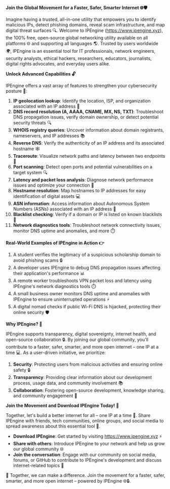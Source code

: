 **Join the Global Movement for a Faster, Safer, Smarter Internet 🌐🛡️**

Imagine having a trusted, all-in-one utility that empowers you to identify malicious IPs, detect phishing domains, reveal scam infrastructure, and map digital threat surfaces 🔍. Welcome to IPEngine (https://www.ipengine.xyz), the 100% free, open-source global networking utility available on all platforms 🌐 and supporting all languages 🌎. Trusted by users worldwide 🌍, IPEngine is an essential tool for IT professionals, network engineers, security analysts, ethical hackers, researchers, educators, journalists, digital rights advocates, and everyday users alike.

**Unlock Advanced Capabilities 🔓**

IPEngine offers a vast array of features to strengthen your cybersecurity posture 🔐:

1.  **IP geolocation lookup**: Identify the location, ISP, and organization associated with an IP address 📍
2.  **DNS record resolution (A, AAAA, CNAME, MX, NS, TXT)**: Troubleshoot DNS propagation issues, verify domain ownership, or detect potential security threats 🔍
3.  **WHOIS registry queries**: Uncover information about domain registrants, nameservers, and IP addresses 📚
4.  **Reverse DNS**: Verify the authenticity of an IP address and its associated hostname 🕸️
5.  **Traceroute**: Visualize network paths and latency between two endpoints 📡
6.  **Port scanning**: Detect open ports and potential vulnerabilities on a target system 🔍
7.  **Latency and packet loss analysis**: Diagnose network performance issues and optimize your connection 🚀
8.  **Hostname resolution**: Map hostnames to IP addresses for easy identification of digital assets 💻
9.  **ASN information**: Access information about Autonomous System Numbers (ASNs) associated with an IP address 🔗
10. **Blacklist checking**: Verify if a domain or IP is listed on known blacklists 🚫
11. **Network diagnostics tools**: Troubleshoot network connectivity issues, monitor DNS uptime and anomalies, and more ⏱️

**Real-World Examples of IPEngine in Action 👉**

1.  A student verifies the legitimacy of a suspicious scholarship domain to avoid phishing scams 🔒
2.  A developer uses IPEngine to debug DNS propagation issues affecting their application's performance 📊
3.  A remote worker troubleshoots VPN packet loss and latency using IPEngine's network diagnostics tools ⏱️
4.  A small business owner monitors DNS uptime and anomalies with IPEngine to ensure uninterrupted operations ⚡️
5.  A digital nomad checks if public Wi-Fi DNS is hijacked, protecting their online security 🛡️

**Why IPEngine? 🤔**

IPEngine supports transparency, digital sovereignty, internet health, and open-source collaboration 🔒. By joining our global community, you'll contribute to a faster, safer, smarter, and more open internet – one IP at a time 💻. As a user-driven initiative, we prioritize:

1.  **Security**: Protecting users from malicious activities and ensuring online safety 🔒
2.  **Transparency**: Providing clear information about our development process, usage data, and community involvement 📚
3.  **Collaboration**: Fostering open-source development, knowledge sharing, and community engagement 👥

**Join the Movement and Download IPEngine Today! 🎉**

Together, let's build a better internet for all – one IP at a time 🔮. Share IPEngine with friends, tech communities, online groups, and social media to spread awareness about this essential tool 💬.

*   **Download IPEngine**: Get started by visiting https://www.ipengine.xyz ⚡️
*   **Share with others**: Introduce IPEngine to your network and help us grow our global community 🌐
*   **Join the conversation**: Engage with our community on social media, forums, or GitHub to contribute to IPEngine's development and discuss internet-related topics 💬

🚀 Together, we can make a difference. Join the movement for a faster, safer, smarter, and more open internet – powered by IPEngine 🌐🔒.